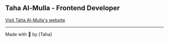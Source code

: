 ## Taha Al-Mulla - Frontend Developer

[Visit Taha Al-Mulla's website](https://tahamulla.vercel.app/)

---

Made with 💚 by [Taha]
